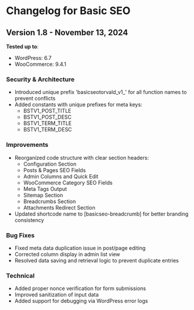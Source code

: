 # Changelog for Basic SEO

## Version 1.8 - November 13, 2024

**Tested up to**:
- WordPress: 6.7
- WooCommerce: 9.4.1

### Security & Architecture
- Introduced unique prefix 'basicseotorvald_v1_' for all function names to prevent conflicts
- Added constants with unique prefixes for meta keys:
  - BSTV1_POST_TITLE
  - BSTV1_POST_DESC
  - BSTV1_TERM_TITLE
  - BSTV1_TERM_DESC

### Improvements
- Reorganized code structure with clear section headers:
  - Configuration Section
  - Posts & Pages SEO Fields
  - Admin Columns and Quick Edit
  - WooCommerce Category SEO Fields
  - Meta Tags Output
  - Sitemap Section
  - Breadcrumbs Section
  - Attachments Redirect Section
- Updated shortcode name to [basicseo-breadcrumb] for better branding consistency

### Bug Fixes
- Fixed meta data duplication issue in post/page editing
- Corrected column display in admin list view
- Resolved data saving and retrieval logic to prevent duplicate entries

### Technical
- Added proper nonce verification for form submissions
- Improved sanitization of input data
- Added support for debugging via WordPress error logs
